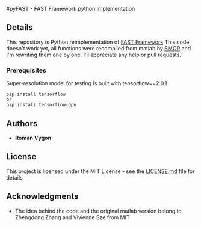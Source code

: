 #pyFAST - FAST Framework python implementation

## Details
This repository is Python reimplementation of [FAST Framework](http://www.mit.edu/~sze/fast.html)
This code doesn't work yet, all functions were recompiled from matlab by [SMOP](https://github.com/victorlei/smop) and I'm rewriting them one by one.
I'll appreciate any help or pull requests.

### Prerequisites

Super-resolution model for testing is built with tensorflow==2.0.1
```
pip install tensorflow
or
pip install tensorflow-gpu
```


## Authors

* **Roman Vygon** 


## License

This project is licensed under the MIT License - see the [LICENSE.md](LICENSE.md) file for details

## Acknowledgments

* The idea behind the code and the original matlab version belong to Zhengdong Zhang and Vivienne Sze from MIT
